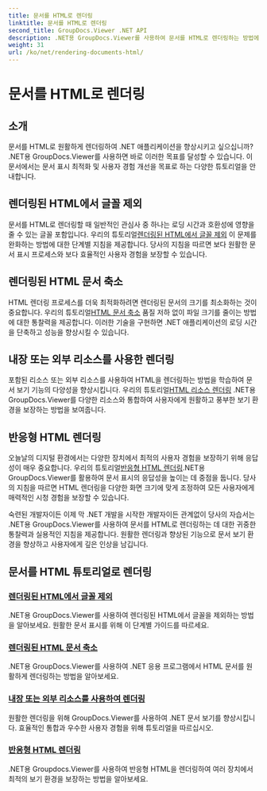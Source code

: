 ```yaml
---
title: 문서를 HTML로 렌더링
linktitle: 문서를 HTML로 렌더링
second_title: GroupDocs.Viewer .NET API
description: .NET용 GroupDocs.Viewer를 사용하여 문서를 HTML로 렌더링하는 방법에 대한 포괄적인 자습서를 살펴보세요. 문서 표시 및 향상된 사용자 경험을 위한 기술을 알아보세요.
weight: 31
url: /ko/net/rendering-documents-html/
---
```


# 문서를 HTML로 렌더링


## 소개

문서를 HTML로 원활하게 렌더링하여 .NET 애플리케이션을 향상시키고 싶으십니까? .NET용 GroupDocs.Viewer를 사용하면 바로 이러한 목표를 달성할 수 있습니다. 이 문서에서는 문서 표시 최적화 및 사용자 경험 개선을 목표로 하는 다양한 튜토리얼을 안내합니다.

## 렌더링된 HTML에서 글꼴 제외
 문서를 HTML로 렌더링할 때 일반적인 관심사 중 하나는 로딩 시간과 호환성에 영향을 줄 수 있는 글꼴 포함입니다. 우리의 튜토리얼[렌더링된 HTML에서 글꼴 제외](./exclude-fonts-html/) 이 문제를 완화하는 방법에 대한 단계별 지침을 제공합니다. 당사의 지침을 따르면 보다 원활한 문서 표시 프로세스와 보다 효율적인 사용자 경험을 보장할 수 있습니다. 

## 렌더링된 HTML 문서 축소
HTML 렌더링 프로세스를 더욱 최적화하려면 렌더링된 문서의 크기를 최소화하는 것이 중요합니다. 우리의 튜토리얼[HTML 문서 축소](./minify-html/) 품질 저하 없이 파일 크기를 줄이는 방법에 대한 통찰력을 제공합니다. 이러한 기술을 구현하면 .NET 애플리케이션의 로딩 시간을 단축하고 성능을 향상시킬 수 있습니다.

## 내장 또는 외부 리소스를 사용한 렌더링
 포함된 리소스 또는 외부 리소스를 사용하여 HTML을 렌더링하는 방법을 학습하여 문서 보기 기능의 다양성을 향상시킵니다. 우리의 튜토리얼[HTML 리소스 렌더링](./render-html-resources/) .NET용 GroupDocs.Viewer를 다양한 리소스와 통합하여 사용자에게 원활하고 풍부한 보기 환경을 보장하는 방법을 보여줍니다.

## 반응형 HTML 렌더링
 오늘날의 디지털 환경에서는 다양한 장치에서 최적의 사용자 경험을 보장하기 위해 응답성이 매우 중요합니다. 우리의 튜토리얼[반응형 HTML 렌더링](./render-responsive-html/).NET용 GroupDocs.Viewer를 활용하여 문서 표시의 응답성을 높이는 데 중점을 둡니다. 당사의 지침을 따르면 HTML 렌더링을 다양한 화면 크기에 맞게 조정하여 모든 사용자에게 매력적인 시청 경험을 보장할 수 있습니다.

숙련된 개발자이든 이제 막 .NET 개발을 시작한 개발자이든 관계없이 당사의 자습서는 .NET용 GroupDocs.Viewer를 사용하여 문서를 HTML로 렌더링하는 데 대한 귀중한 통찰력과 실용적인 지침을 제공합니다. 원활한 렌더링과 향상된 기능으로 문서 보기 환경을 향상하고 사용자에게 깊은 인상을 남깁니다.

## 문서를 HTML 튜토리얼로 렌더링
### [렌더링된 HTML에서 글꼴 제외](./exclude-fonts-html/)
.NET용 GroupDocs.Viewer를 사용하여 렌더링된 HTML에서 글꼴을 제외하는 방법을 알아보세요. 원활한 문서 표시를 위해 이 단계별 가이드를 따르세요.
### [렌더링된 HTML 문서 축소](./minify-html/)
.NET용 GroupDocs.Viewer를 사용하여 .NET 응용 프로그램에서 HTML 문서를 원활하게 렌더링하는 방법을 알아보세요.
### [내장 또는 외부 리소스를 사용하여 렌더링](./render-html-resources/)
원활한 렌더링을 위해 GroupDocs.Viewer를 사용하여 .NET 문서 보기를 향상시킵니다. 효율적인 통합과 우수한 사용자 경험을 위해 튜토리얼을 따르십시오.
### [반응형 HTML 렌더링](./render-responsive-html/)
.NET용 Groupdocs.Viewer를 사용하여 반응형 HTML을 렌더링하여 여러 장치에서 최적의 보기 환경을 보장하는 방법을 알아보세요.